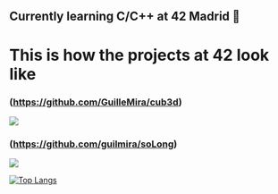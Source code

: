 ## Currently learning C/C++ at 42 Madrid 📜


# This is how the projects at 42 look like

### (https://github.com/GuilleMira/cub3d)
![](https://github.com/GuilleMira/GuilleMira/blob/main/gif/show_off.gif)

### (https://github.com/guilmira/soLong)
![](https://github.com/guilmira/soLong/tree/master/showCase/soLong.gif)


[![Top Langs](https://github-readme-stats.vercel.app/api/top-langs/?username=GuilleMira&layout=compact)](https://github.com/anuraghazra/github-readme-stats)



